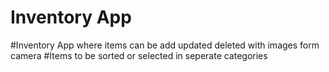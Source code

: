 # Inventory App
#Inventory App where items can be add updated deleted with images form camera
#Items to be sorted or selected in seperate categories
